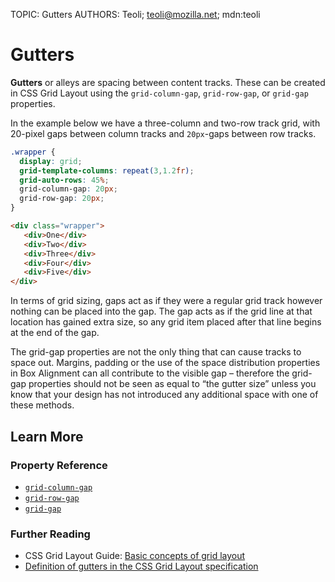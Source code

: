 TOPIC: Gutters
AUTHORS: Teoli; teoli@mozilla.net; mdn:teoli

# Gutters

**Gutters** or alleys are spacing between content tracks. These can be created in
CSS Grid Layout using the `grid-column-gap`,
`grid-row-gap`, or `grid-gap` properties.

In the example below we have a three-column and two-row track grid, with 20-pixel gaps between column
tracks and `20px`-gaps between row tracks.

```css
.wrapper {
  display: grid;
  grid-template-columns: repeat(3,1.2fr);
  grid-auto-rows: 45%;
  grid-column-gap: 20px;
  grid-row-gap: 20px;
}
```

```html
<div class="wrapper">
   <div>One</div>
   <div>Two</div>
   <div>Three</div>
   <div>Four</div>
   <div>Five</div>
</div>
```

In terms of grid sizing, gaps act as if they were a regular grid track however nothing can be placed
into the gap. The gap acts as if the grid line at that location has gained extra size, so any grid
item placed after that line begins at the end of the gap.

The grid-gap properties are not the only thing that can cause tracks to space out. Margins,
padding or the use of the space distribution properties in Box Alignment can all contribute to
the visible gap – therefore the grid-gap properties should not be seen as equal to “the gutter size”
unless you know that your design has not introduced any additional space with one of these methods.

## Learn More

### Property Reference

- [`grid-column-gap`](https://wiki.developer.mozilla.org/en-US/docs/Web/CSS/grid-column-gap)
- [`grid-row-gap`](https://wiki.developer.mozilla.org/en-US/docs/Web/CSS/grid-row-gap)
- [`grid-gap`](https://wiki.developer.mozilla.org/en-US/docs/Web/CSS/grid-gap)

### Further Reading

- CSS Grid Layout Guide: [Basic concepts of grid layout](https://wiki.developer.mozilla.org/en-US/docs/Web/CSS/CSS_Grid_Layout/Basic_Concepts_of_Grid_Layout)
- [Definition of gutters in the CSS Grid Layout specification](https://drafts.csswg.org/css-grid/#gutters)
